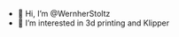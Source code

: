 - 👋 Hi, I’m @WernherStoltz
- 👀 I’m interested in 3d printing and Klipper


<!---
WernherStoltz/WernherStoltz is a ✨ special ✨ repository because its `README.md` (this file) appears on your GitHub profile.
You can click the Preview link to take a look at your changes.
--->

